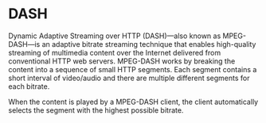 # DASH

Dynamic Adaptive Streaming over HTTP (DASH)—also known as MPEG-DASH—is an adaptive bitrate streaming technique that enables high-quality streaming of multimedia content over the Internet delivered from conventional HTTP web servers. MPEG-DASH works by breaking the content into a sequence of small HTTP segments. Each segment contains a short interval of video/audio and there are multiple different segments for each bitrate.

When the content is played by a MPEG-DASH client, the client automatically selects the segment with the highest possible bitrate.
